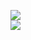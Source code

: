 [![](https://img.shields.io/badge/Made%20With-Github%20Spray-lightgrey.svg?style=for-the-badge&logo=github)](https://github.com/Annihil/github-spray#3346)  
[![](https://i.imgur.com/2DrTn0Z.gif)](https://github.com/Annihil/github-spray)